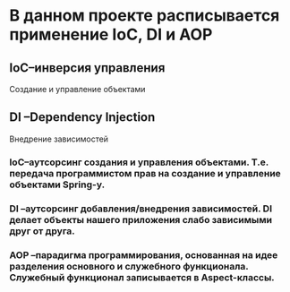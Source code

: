 # В данном проекте расписывается применение IoC, DI и AOP
## IoC–инверсия управления
Создание и управление объектами
## DI –Dependency Injection
Внедрение зависимостей

### IoC–аутсорсинг создания и управления объектами. Т.е. передача программистом прав на создание и управление объектами Spring-у.
### DI –аутсорсинг добавления/внедрения зависимостей. DI делает объекты нашего приложения слабо зависимыми друг от друга.
### AOP –парадигма программирования, основанная на идее разделения основного и служебного функционала. Служебный функционал записывается в Aspect-классы.
